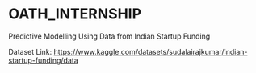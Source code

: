 # OATH_INTERNSHIP
 Predictive Modelling Using Data from Indian Startup Funding

Dataset Link: https://www.kaggle.com/datasets/sudalairajkumar/indian-startup-funding/data
